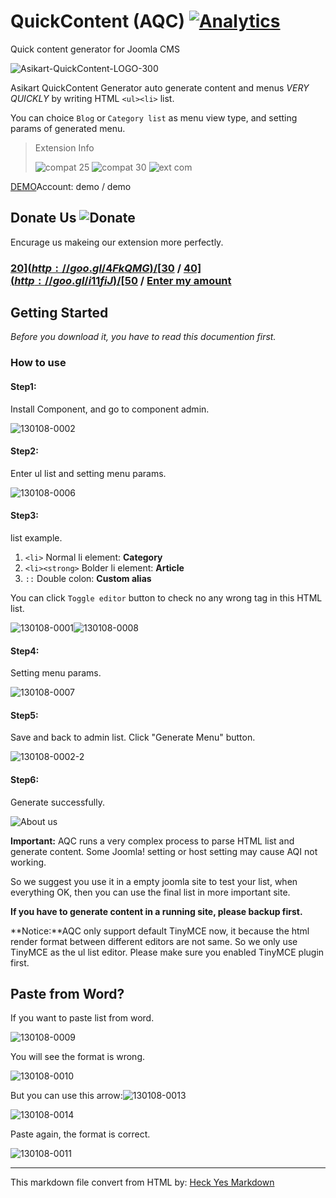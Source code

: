 # QuickContent (AQC) [![Analytics](https://ga-beacon.appspot.com/UA-48372917-1/quickcontent/readme)](https://github.com/igrigorik/ga-beacon)

Quick content generator for Joomla CMS

![Asikart-QuickContent-LOGO-300][1]

Asikart QuickContent Generator auto generate content and menus *VERY QUICKLY* by writing HTML `<ul><li>` list.

You can choice `Blog` or `Category list` as menu view type, and setting params of generated menu.


> Extension Info
>
> ![compat 25][2]&nbsp;![compat 30][3]&nbsp;![ext com][4]


[DEMO][7]Account: demo / demo

## Donate Us ![![Donate](https://www.paypalobjects.com/en_GB/i/btn/btn_donate_LG.gif)](http://goo.gl/RklRQV)

Encurage us makeing our extension more perfectly.

### [$20](http://goo.gl/4FkQMG) / [$30](http://goo.gl/0NYmUT) / [$40](http://goo.gl/i11fiJ) / [$50](http://goo.gl/pOZwLe) / [Enter my amount](http://goo.gl/RklRQV)



## Getting Started

*Before you download it, you have to read this documention first.*

### How to use 

#### Step1:

Install Component, and go to component admin.

![130108-0002][8]

#### Step2:

Enter ul list and setting menu params.

![130108-0006][9]

#### Step3:

 list example.

  1. `<li>` Normal li element: **Category**
  2. `<li><strong>` Bolder li element: **Article**
  3. `::` Double colon: **Custom alias**

You can click `Toggle editor` button to check no any wrong tag in this HTML list.

![130108-0001][10]![130108-0008][11]

#### Step4:

Setting menu params.

![130108-0007][12]

#### Step5:

Save and back to admin list. Click "Generate Menu" button.

![130108-0002-2][13]

#### Step6:

Generate successfully.

![About us][14]


**Important:** AQC runs a very complex process to parse HTML list and generate content. Some Joomla! setting or host setting may cause AQI not working.

So we suggest you use it in a empty joomla site to test your list, when everything OK, then you can use the final list in more important site.

**If you have to generate content in a running site, please backup first.**

**Notice:**AQC only support default TinyMCE now, it because the html render format between different editors are not same. So we only use TinyMCE as the ul list editor. Please make sure you enabled TinyMCE plugin first.



## Paste from Word?

If you want to paste list from word.

![130108-0009][15]

You will see the format is wrong.

![130108-0010][16]

But you can use this arrow:![130108-0013][17]

![130108-0014][18]

Paste again, the format is correct.

![130108-0011][19]

------

This markdown file convert from HTML by: [Heck Yes Markdown](http://heckyesmarkdown.com/)


   [1]: http://ext.asikart.com/images/extensions/quickcontent/Asikart-QuickContent-LOGO-300.png
   [2]: http://ext.asikart.com/images/global/extension/compat_25.png
   [3]: http://ext.asikart.com/images/global/extension/compat_30.png
   [4]: http://ext.asikart.com/images/global/extension/ext_com.png
   [5]: https://github.com/asikart
   [6]: http://ext.asikart.com/downloads/asikart-quickcontent.html
   [7]: http://demo.asikart.com/quickcontent/administrator/
   [8]: http://ext.asikart.com/images/extensions/quickcontent/130108-0002.jpg
   [9]: http://ext.asikart.com/images/extensions/quickcontent/130108-0006.jpeg
   [10]: http://ext.asikart.com/images/extensions/quickcontent/130108-0001.jpg
   [11]: http://ext.asikart.com/images/extensions/quickcontent/130108-0008.jpg
   [12]: http://ext.asikart.com/images/extensions/quickcontent/130108-0007.jpg
   [13]: http://ext.asikart.com/images/extensions/quickcontent/130108-0002-2.jpeg
   [14]: http://ext.asikart.com/images/extensions/quickcontent/About_us.jpeg
   [15]: http://ext.asikart.com/images/extensions/quickcontent/word/130108-0009.jpg
   [16]: http://ext.asikart.com/images/extensions/quickcontent/word/130108-0010.jpg
   [17]: http://ext.asikart.com/images/extensions/quickcontent/word/130108-0013.jpg
   [18]: http://ext.asikart.com/images/extensions/quickcontent/word/130108-0014.jpg
   [19]: http://ext.asikart.com/images/extensions/quickcontent/word/130108-0011.jpg
  
